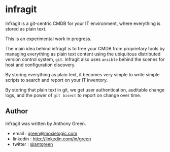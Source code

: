 # infragit

Infragit is a git-centric CMDB for your IT environment, where
everything is stored as plain text.

This is an experimental work in progress.

The main idea behind infragit is to free your CMDB from proprietary
tools by managing everything as plain text content using the
ubiquitous distributed version control system, `git`.  Infragit also
uses `ansible` behind the scenes for host and configuration discovery.

By storing everything as plain text, it becomes very simple to write
simple scripts to search and report on your IT inventory.

By storing that plain text in git, we get user authentication,
auditable change logs, and the power of `git bisect` to report on
change over time.

## Author

Infragit was written by Anthony Green.

* email    : green@moxielogic.com
* linkedin : http://linkedin.com/in/green
* twitter  : [@antgreen](https://twitter.com/antgreen)
